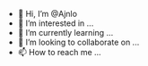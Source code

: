 - 👋 Hi, I’m @Ajnlo
- 👀 I’m interested in ...
- 🌱 I’m currently learning ...
- 💞️ I’m looking to collaborate on ...
- 📫 How to reach me ...

<!---
Ajnlo/Ajnlo is a ✨ special ✨ repository because its `README.md` (this file) appears on your GitHub profile.
You can click the Preview link to take a look at your changes.
--->
